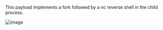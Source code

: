 This payload implements a fork followed by a nc reverse shell in the child process.


![image](https://user-images.githubusercontent.com/22229087/203710638-5a41b2f5-af9d-4dcf-9c97-6e23826893a5.png)
